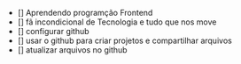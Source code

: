 - [] Aprendendo programção Frontend
- [] fã incondicional de Tecnologia e tudo que nos move
- [] configurar github
- [] usar o github para criar projetos e compartilhar arquivos
- [] atualizar arquivos no github

